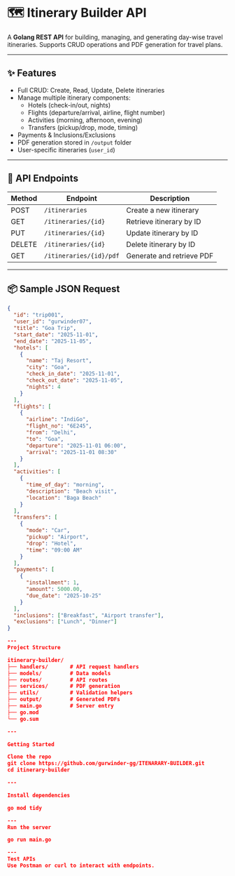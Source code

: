 # 🗺️ Itinerary Builder API


A **Golang REST API** for building, managing, and generating day-wise travel itineraries. Supports CRUD operations and PDF generation for travel plans.

---

## ✨ Features

- Full CRUD: Create, Read, Update, Delete itineraries  
- Manage multiple itinerary components:  
  - Hotels (check-in/out, nights)  
  - Flights (departure/arrival, airline, flight number)  
  - Activities (morning, afternoon, evening)  
  - Transfers (pickup/drop, mode, timing)  
- Payments & Inclusions/Exclusions  
- PDF generation stored in `/output` folder  
- User-specific itineraries (`user_id`)  

---

## 🔗 API Endpoints

| Method | Endpoint | Description |
|--------|---------|-------------|
| POST   | `/itineraries` | Create a new itinerary |
| GET    | `/itineraries/{id}` | Retrieve itinerary by ID |
| PUT    | `/itineraries/{id}` | Update itinerary by ID |
| DELETE | `/itineraries/{id}` | Delete itinerary by ID |
| GET    | `/itineraries/{id}/pdf` | Generate and retrieve PDF |

---

## 📦 Sample JSON Request

```json
{
  "id": "trip001",
  "user_id": "gurwinder07",
  "title": "Goa Trip",
  "start_date": "2025-11-01",
  "end_date": "2025-11-05",
  "hotels": [
    {
      "name": "Taj Resort",
      "city": "Goa",
      "check_in_date": "2025-11-01",
      "check_out_date": "2025-11-05",
      "nights": 4
    }
  ],
  "flights": [
    {
      "airline": "IndiGo",
      "flight_no": "6E245",
      "from": "Delhi",
      "to": "Goa",
      "departure": "2025-11-01 06:00",
      "arrival": "2025-11-01 08:30"
    }
  ],
  "activities": [
    {
      "time_of_day": "morning",
      "description": "Beach visit",
      "location": "Baga Beach"
    }
  ],
  "transfers": [
    {
      "mode": "Car",
      "pickup": "Airport",
      "drop": "Hotel",
      "time": "09:00 AM"
    }
  ],
  "payments": [
    {
      "installment": 1,
      "amount": 5000.00,
      "due_date": "2025-10-25"
    }
  ],
  "inclusions": ["Breakfast", "Airport transfer"],
  "exclusions": ["Lunch", "Dinner"]
}

---
Project Structure

itinerary-builder/
├── handlers/       # API request handlers
├── models/         # Data models
├── routes/         # API routes
├── services/       # PDF generation
├── utils/          # Validation helpers
├── output/         # Generated PDFs
├── main.go         # Server entry
├── go.mod
└── go.sum

---

Getting Started

Clone the repo
git clone https://github.com/gurwinder-gg/ITENARARY-BUILDER.git
cd itinerary-builder

---

Install dependencies

go mod tidy

---
Run the server

go run main.go

---
Test APIs
Use Postman or curl to interact with endpoints.
